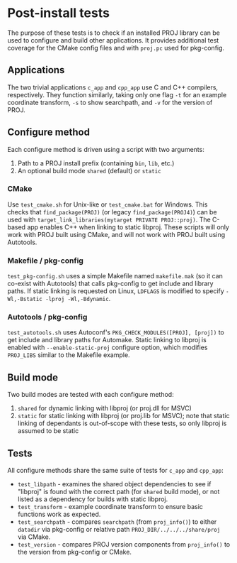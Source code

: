 # Post-install tests

The purpose of these tests is to check if an installed PROJ library can be used to configure and build other applications. It provides additional test coverage for the CMake config files and with `proj.pc` used for pkg-config.

## Applications

The two trivial applications `c_app` and `cpp_app` use C and C++ compilers, respectively. They function similarly, taking only one flag `-t` for an example coordinate transform, `-s` to show searchpath, and `-v` for the version of PROJ.

## Configure method

Each configure method is driven using a script with two arguments:

1. Path to a PROJ install prefix (containing `bin`, `lib`, etc.)
2. An optional build mode `shared` (default) or `static`

### CMake

Use `test_cmake.sh` for Unix-like or `test_cmake.bat` for Windows. This checks that `find_package(PROJ)` (or legacy `find_package(PROJ4)`) can be used with `target_link_libraries(mytarget PRIVATE PROJ::proj)`. The C-based app enables C++ when linking to static libproj. These scripts will only work with PROJ built using CMake, and will not work with PROJ built using Autotools.

### Makefile / pkg-config

`test_pkg-config.sh` uses a simple Makefile named `makefile.mak` (so it can co-exist with Autotools) that calls pkg-config to get include and library paths. If static linking is requested on Linux, `LDFLAGS` is modified to specify `-Wl,-Bstatic -lproj -Wl,-Bdynamic`.

### Autotools / pkg-config

`test_autotools.sh` uses Autoconf's `PKG_CHECK_MODULES([PROJ], [proj])` to get include and library paths for Automake. Static linking to libproj is enabled with `--enable-static-proj` configure option, which modifies `PROJ_LIBS` similar to the Makefile example.

## Build mode

Two build modes are tested with each configure method:

1. `shared` for dynamic linking with libproj (or proj.dll for MSVC)
2. `static` for static linking with libproj (or proj.lib for MSVC); note that static linking of dependants is out-of-scope with these tests, so only libproj is assumed to be static

## Tests

All configure methods share the same suite of tests for `c_app` and `cpp_app`:

- `test_libpath` - examines the shared object dependencies to see if "libproj" is found with the correct path (for `shared` build mode), or not listed as a dependency for builds with static libproj.
- `test_transform` - example coordinate transform to ensure basic functions work as expected.
- `test_searchpath` - compares `searchpath` (from `proj_info()`) to either `datadir` via pkg-config or relative path `PROJ_DIR/../../../share/proj` via CMake.
- `test_version` - compares PROJ version components from `proj_info()` to the version from pkg-config or CMake.
